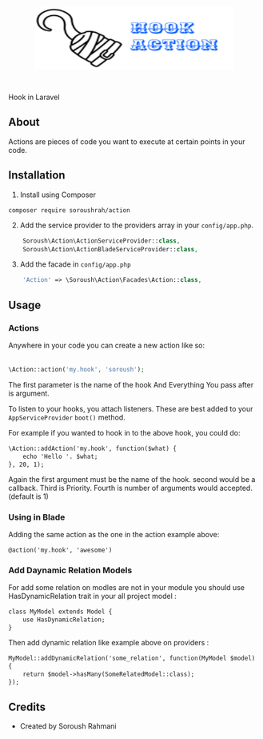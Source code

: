<p align="center">
    <img src="/art/logo.png" width="400" height="123" alt="eventy logo">
</p>

<br>

Hook in Laravel


## About

Actions are pieces of code you want to execute at certain points in your code. 

## Installation

1. Install using Composer

```
composer require soroushrah/action
```

2. Add the service provider to the providers array in your `config/app.php`.

```php
    Soroush\Action\ActionServiceProvider::class,
    Soroush\Action\ActionBladeServiceProvider::class,
```

3. Add the facade in `config/app.php`

```php
    'Action' => \Soroush\Action\Facades\Action::class,
```


## Usage

### Actions

Anywhere in your code you can create a new action like so:

```php

\Action::action('my.hook', 'soroush');
```

The first parameter is the name of the hook And Everything You pass after is argument.

To listen to your hooks, you attach listeners. These are best added to your `AppServiceProvider` `boot()` method.

For example if you wanted to hook in to the above hook, you could do:

```
\Action::addAction('my.hook', function($what) {
    echo 'Hello '. $what;
}, 20, 1);
```

Again the first argument must be the name of the hook. 
second would be a callback.
Third is Priority.
Fourth is number of arguments would accepted.(default is 1)

### Using in Blade

Adding the same action as the one in the action example above:

```
@action('my.hook', 'awesome')
```

### Add Daynamic Relation Models

For add some relation on modles are not in your module you should use HasDynamicRelation trait in your all project model : 

```
class MyModel extends Model {
    use HasDynamicRelation;
}
```

Then add dynamic relation like example above on providers :

```
MyModel::addDynamicRelation('some_relation', function(MyModel $model) {
    return $model->hasMany(SomeRelatedModel::class);
});
```


## Credits
- Created by Soroush Rahmani
